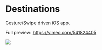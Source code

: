 # Destinations
Gesture/Swipe driven iOS app.

Full preview: https://vimeo.com/541824405

![](preview4.gif)
